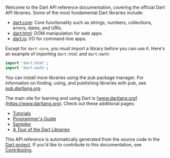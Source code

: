 Welcome to the Dart API reference documentation, covering the official Dart API
libraries. Some of the most fundamental Dart libraries include:
   
  * [dart:core](dart-core/dart-core-library.html): Core functionality such as strings, numbers, collections, errors, dates, and URIs.
  * [dart:html](dart-html/dart-html-library.html): DOM manipulation for web apps.
  * [dart:io](dart-io/dart-io-library.html): I/O for command-line apps.
  
Except for `dart:core`, you must import a library before you can use it. Here's
an example of importing `dart:html` and `dart:math`:

```dart
import 'dart:html';
import 'dart:math';
```

You can install more libraries using the pub package manager. For information
on finding, using, and publishing libraries with pub, see 
[pub.dartlang.org](https://pub.dartlang.org).
  
The main site for learning and using Dart is
[www.dartlang.org](https://www.dartlang.org). Check out these additional pages:
  
  * [Tutorials](https://www.dartlang.org/docs/tutorials/)
  * [Programmer's Guide](https://www.dartlang.org/docs/)
  * [Samples](https://www.dartlang.org/samples/)
  * [A Tour of the Dart Libraries](https://www.dartlang.org/docs/dart-up-and-running/contents/ch03.html)
  
This API reference is automatically generated from the source code in the
[Dart project](https://github.com/dart-lang/sdk). If you'd like to contribute to
this documentation, see
[Contributing](https://github.com/dart-lang/sdk/wiki/Contributing).
